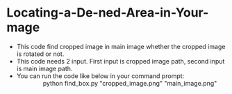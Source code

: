 # Locating-a-De-ned-Area-in-Your-mage
* This code find cropped image in main image whether the cropped image is rotated or not.
* This code needs 2 input. First input is cropped image path, second input is main image path.
* You can run the code like below in your command prompt:<br/>
&emsp;&emsp;&emsp;&emsp; python find_box.py "cropped_image.png" "main_image.png"
